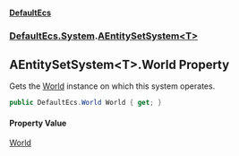 #### [DefaultEcs](./index.md 'index')
### [DefaultEcs.System](./DefaultEcs-System.md 'DefaultEcs.System').[AEntitySetSystem&lt;T&gt;](./DefaultEcs-System-AEntitySetSystem-T-.md 'DefaultEcs.System.AEntitySetSystem&lt;T&gt;')
## AEntitySetSystem&lt;T&gt;.World Property
Gets the [World](./DefaultEcs-World.md 'DefaultEcs.World') instance on which this system operates.  
```csharp
public DefaultEcs.World World { get; }
```
#### Property Value
[World](./DefaultEcs-World.md 'DefaultEcs.World')  
